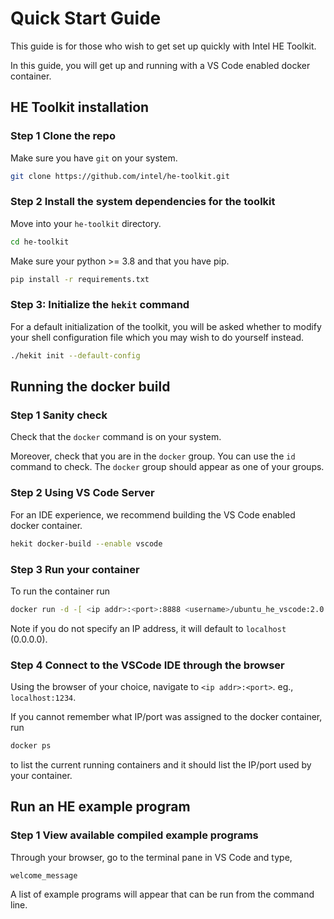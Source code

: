 # Quick Start Guide

This guide is for those who wish to get set up quickly with Intel HE Toolkit.

In this guide, you will get up and running with a VS Code enabled docker
container.

## HE Toolkit installation

### Step 1 Clone the repo
Make sure you have `git` on your system.
```bash
git clone https://github.com/intel/he-toolkit.git
```

### Step 2 Install the system dependencies for the toolkit
Move into your `he-toolkit` directory.
```bash
cd he-toolkit
```

Make sure your python >= 3.8 and that you have pip.
```bash
pip install -r requirements.txt
```

### Step 3: Initialize the `hekit` command
For a default initialization of the toolkit, you will be asked whether to
modify your shell configuration file which you may wish to do yourself instead.
```bash
./hekit init --default-config
```

## Running the docker build

### Step 1 Sanity check
Check that the `docker` command is on your system.

Moreover, check that you are in the `docker` group. You can use the `id`
command to check. The `docker` group should appear as one of your groups.

### Step 2 Using VS Code Server
For an IDE experience, we recommend building the VS Code enabled docker
container.
 ```bash
hekit docker-build --enable vscode
```

### Step 3 Run your container
To run the container run
```bash
docker run -d -[ <ip addr>:<port>:8888 <username>/ubuntu_he_vscode:2.0.0
```
Note if you do not specify an IP address, it will default to `localhost`
(0.0.0.0).

### Step 4 Connect to the VSCode IDE through the browser
Using the browser of your choice, navigate to `<ip addr>:<port>`. eg.,
`localhost:1234`.

If you cannot remember what IP/port was assigned to the docker container, run
```bash
docker ps
```
to list the current running containers and it should list the IP/port used by
your container.

## Run an HE example program

### Step 1 View available compiled example programs

Through your browser, go to the terminal pane in VS Code and type,
```bash
welcome_message
```

A list of example programs will appear that can be run from the command line.
